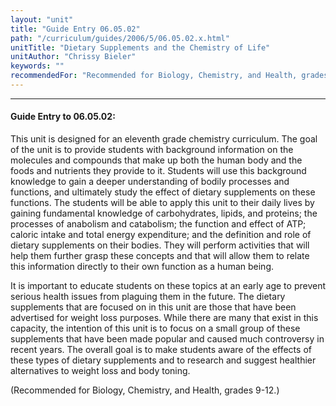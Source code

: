 ```yaml
---
layout: "unit"
title: "Guide Entry 06.05.02"
path: "/curriculum/guides/2006/5/06.05.02.x.html"
unitTitle: "Dietary Supplements and the Chemistry of Life"
unitAuthor: "Chrissy Bieler"
keywords: ""
recommendedFor: "Recommended for Biology, Chemistry, and Health, grades 9-12."
---
```

<body>
<hr/>
 <h4>
  Guide Entry to 06.05.02:
 </h4>
 <p>
  This unit is designed for an eleventh grade chemistry curriculum. The goal of the unit is to provide students with background information on the molecules and compounds that make up both the human body and the foods and nutrients they provide to it. Students will use this background knowledge to gain a deeper understanding of bodily processes and functions, and ultimately study the effect of dietary supplements on these functions. The students will be able to apply this unit to their daily lives by gaining fundamental knowledge of carbohydrates, lipids, and proteins; the processes of anabolism and catabolism; the function and effect of ATP; caloric intake and total energy expenditure; and the definition and role of dietary supplements on their bodies. They will perform activities that will help them further grasp these concepts and that will allow them to relate this information directly to their own function as a human being.
 </p>
<p>
  It is important to educate students on these topics at an early age to prevent serious health issues from plaguing them in the future. The dietary supplements that are focused on in this unit are those that have been advertised for weight loss purposes. While there are many that exist in this capacity, the intention of this unit is to focus on a small group of these supplements that have been made popular and caused much controversy in recent years. The overall goal is to make students aware of the effects of these types of dietary supplements and to research and suggest healthier alternatives to weight loss and body toning.
 </p>
<p>
  (Recommended for Biology, Chemistry, and Health, grades 9-12.)
 </p>

</body>